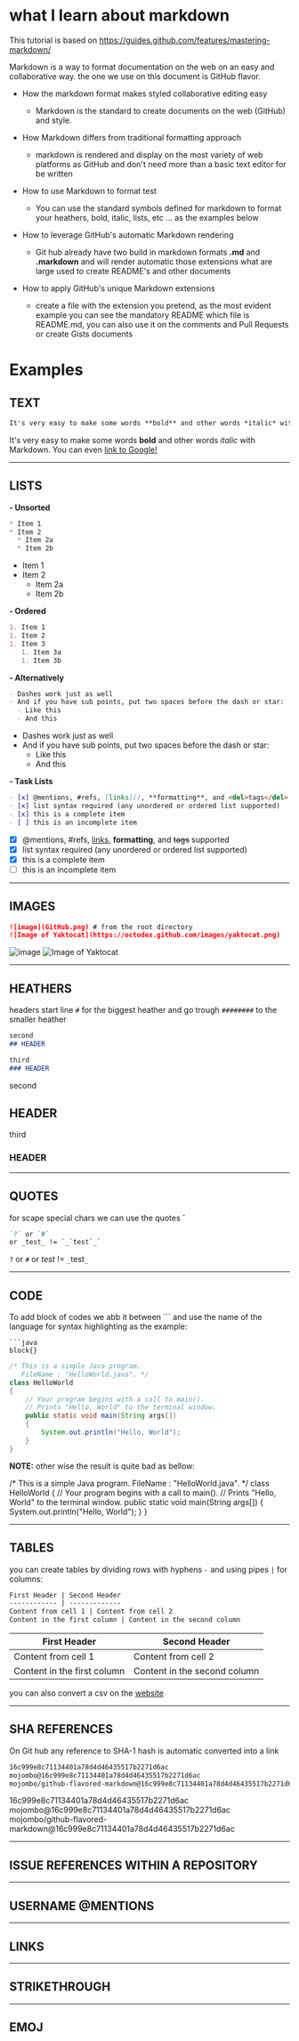 # what I learn about markdown

This tutorial is based on https://guides.github.com/features/mastering-markdown/

Markdown is a way to format documentation on the web on an easy and collaborative way. the one we use on this document is GitHub flavor.

- How the markdown format makes styled collaborative editing easy
  - Markdown is the standard to create documents on the web (GitHub) and style.

- How Markdown differs from traditional formatting approach
  - markdown is rendered and display on the most variety of web platforms as GitHub and don't need more than a basic text editor for be written

- How to use Markdown to format test
  - You can use the standard symbols defined for markdown to format your heathers, bold, italic, lists, etc ... as the examples below 

- How to leverage GitHub's automatic Markdown rendering
  - Git hub already have two build in  markdown formats **.md** and **.markdown** and will render automatic those extensions what are large used to create README's and other documents

- How to apply GitHub's unique Markdown extensions
  - create a file with the extension you pretend, as the most evident example you can see the mandatory README which file is README.md, you can also use it on the comments and Pull Requests or create Gists documents

# Examples

## TEXT

```markdown
It's very easy to make some words **bold** and other words *italic* with Markdown. You can even [link to Google!](http://google.com)
```

It's very easy to make some words **bold** and other words *italic* with Markdown. You can even [link to Google!](http://google.com)

____

## LISTS

**- Unsorted**

``` markdown 
* Item 1
* Item 2
  * Item 2a
  * Item 2b
```

* Item 1
* Item 2
  * Item 2a
  * Item 2b

**- Ordered**

```markdown
1. Item 1
1. Item 2
1. Item 3
   1. Item 3a
   1. Item 3b
```

**- Alternatively**

```markdown
- Dashes work just as well
- And if you have sub points, put two spaces before the dash or star:
  - Like this
  - And this
```

- Dashes work just as well
- And if you have sub points, put two spaces before the dash or star:
  - Like this
  - And this

**- Task Lists**

``` markdown
- [x] @mentions, #refs, [links](), **formatting**, and <del>tags</del> supported
- [x] list syntax required (any unordered or ordered list supported)
- [x] this is a complete item
- [ ] this is an incomplete item
```
- [x] @mentions, #refs, [links](), **formatting**, and <del>tags</del> supported
- [x] list syntax required (any unordered or ordered list supported)
- [x] this is a complete item
- [ ] this is an incomplete item
____

## IMAGES

``` markdown
![image](GitHub.png) # from the root directory
![Image of Yaktocat](https://octodex.github.com/images/yaktocat.png)
```

![image](GitHub.png)
![Image of Yaktocat](https://octodex.github.com/images/yaktocat.png)
____

## HEATHERS

headers start line  `#` for the biggest heather and go trough `########` to the smaller heather  

```markdown
second
## HEADER

third
### HEADER
```

second
## HEADER

third
### HEADER
____

## QUOTES

for scape special chars we can use the quotes **`**

```markdown
`?` or `#` 
or _test_ != `_`test`_`
```

`?` or `#`
or _test_ != `_`test`_`

____

## CODE

To add block of codes we abb it between   ``` 
and use the name of the language for syntax highlighting as the example:

```
```java
block{}

```

```java
/* This is a simple Java program. 
   FileName : "HelloWorld.java". */
class HelloWorld 
{ 
    // Your program begins with a call to main(). 
    // Prints "Hello, World" to the terminal window. 
    public static void main(String args[]) 
    { 
        System.out.println("Hello, World"); 
    } 
} 
```

**NOTE:** other wise the result is quite bad as bellow:

/* This is a simple Java program. 
   FileName : "HelloWorld.java". */
class HelloWorld
{
    // Your program begins with a call to main(). 
    // Prints "Hello, World" to the terminal window. 
    public static void main(String args[]) 
    {
        System.out.println("Hello, World"); 
    }
}
____

## TABLES

you can create tables by dividing rows with hyphens `-` and using pipes `|` for columns:

```markdown
First Header | Second Header
------------ | -------------
Content from cell 1 | Content from cell 2
Content in the first column | Content in the second column
```
First Header | Second Header
------------ | -------------
Content from cell 1 | Content from cell 2
Content in the first column | Content in the second column

you can also convert a csv on the [website](https://jakebathman.github.io/Markdown-Table-Generator/)
____

## SHA REFERENCES
On Git hub any reference to SHA-1 hash is automatic converted into a link
```markdown
16c999e8c71134401a78d4d46435517b2271d6ac
mojombo@16c999e8c71134401a78d4d46435517b2271d6ac
mojombo/github-flavored-markdown@16c999e8c71134401a78d4d46435517b2271d6ac
```

16c999e8c71134401a78d4d46435517b2271d6ac
mojombo@16c999e8c71134401a78d4d46435517b2271d6ac
mojombo/github-flavored-markdown@16c999e8c71134401a78d4d46435517b2271d6ac

____

## ISSUE REFERENCES WITHIN A REPOSITORY

____

## USERNAME @MENTIONS

____

## LINKS

____

## STRIKETHROUGH

____

## EMOJ


